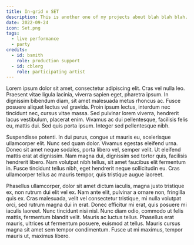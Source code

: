 ```yaml
---
title: In-grid x SET
description: This is another one of my projects about blah blah blah.
date: 2022-09-24
icon: Set.png
tags:
  - live performance
  - party
credits: 
  - id: bsmith
    role: production support
  - id: cblerg
    role: participating artist
---
```



Lorem ipsum dolor sit amet, consectetur adipiscing elit. Cras vel nulla leo. Praesent vitae ligula lacinia, viverra sapien eget, pharetra ipsum. In dignissim bibendum diam, sit amet malesuada metus rhoncus ac. Fusce posuere aliquet lectus vel gravida. Proin ipsum lectus, interdum nec tincidunt nec, cursus vitae massa. Sed pulvinar lorem viverra, hendrerit lacus vestibulum, placerat enim. Vivamus ac dui pellentesque, facilisis felis eu, mattis dui. Sed quis porta ipsum. Integer sed pellentesque nibh.

Suspendisse potenti. In dui purus, congue ut mauris eu, scelerisque ullamcorper elit. Nunc sed quam dolor. Vivamus egestas eleifend urna. Donec sit amet neque sodales, porta libero vel, semper velit. Ut eleifend mattis erat at dignissim. Nam magna dui, dignissim sed tortor quis, facilisis hendrerit libero. Nam volutpat nibh tellus, sit amet faucibus elit fermentum in. Fusce tincidunt tellus nibh, eget hendrerit neque sollicitudin eu. Cras ullamcorper tellus ac mauris tempor, quis tristique augue laoreet.

Phasellus ullamcorper, dolor sit amet dictum iaculis, magna justo tristique ex, non rutrum dui elit vel ex. Nam ante elit, pulvinar a ornare non, fringilla quis ex. Cras malesuada, velit vel consectetur tristique, mi nulla volutpat orci, sed rutrum magna dui in erat. Donec efficitur mi erat, quis posuere mi iaculis laoreet. Nunc tincidunt nisi nisl. Nunc diam odio, commodo ut felis mattis, fermentum blandit velit. Mauris ac luctus tellus. Phasellus erat mauris, ultrices ut fermentum posuere, euismod at tellus. Mauris cursus magna sit amet sem tempor condimentum. Fusce ut mi maximus, tempor mauris ut, maximus libero.